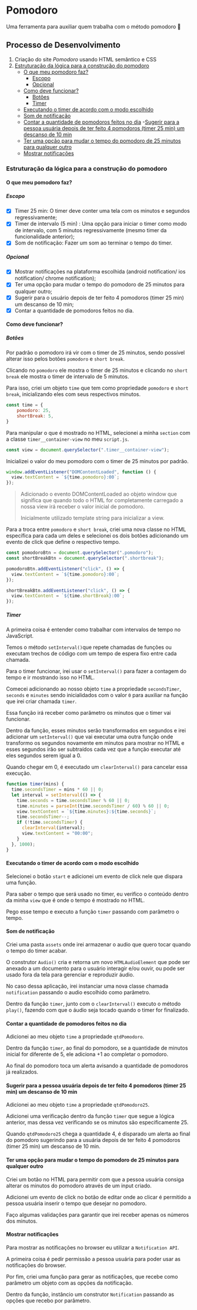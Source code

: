 # Pomodoro

Uma ferramenta para auxiliar quem trabalha com o método pomodoro 🍎

## Processo de Desenvolvimento

1. Criação do site *Pomodoro* usando HTML semântico e CSS
2. [Estruturação da lógica para a construção do pomodoro](#estruturação-da-lógica-para-a-construção-do-pomodoro)
    - [O que meu pomodoro faz?](#o-que-meu-pomodoro-faz)
        - [Escopo](#escopo)
        - [Opcional](#opcional)
    - [Como deve funcionar?](#como-deve-funcionar)
        - [Botões](#botões)
        - [Timer](#timer)
    - [Executando o timer de acordo com o modo escolhido](#executando-o-timer-de-acordo-com-o-modo-escolhido)
    - [Som de notificação](#som-de-notificação)
    - [Contar a quantidade de pomodoros feitos no dia](#contar-a-quantidade-de-pomodoros-feitos-no-dia)
    -[Sugerir para a pessoa usuária depois de ter feito 4 pomodoros (timer 25 min) um descanso de  10 min](#sugerir-para-a-pessoa-usuária-depois-de-ter-feito-4-pomodoros-timer-25-min-um-descanso-de-10-min)
    - [Ter uma opção para mudar o tempo do pomodoro de 25 minutos para qualquer outro](#ter-uma-opção-para-mudar-o-tempo-do-pomodoro-de-25-minutos-para-qualquer-outro)
    - [Mostrar notificações](#mostrar-notificações)

### Estruturação da lógica para a construção do pomodoro

#### O que meu pomodoro faz?

##### Escopo

- [x] Timer 25 min: O timer deve conter uma tela com os minutos e segundos regressivamente;
- [x] Timer de intervalo (5 min) : Uma opção para iniciar o timer como modo de intervalo, com 5 minutos regressivamente (mesmo timer da funcionalidade anterior);
- [x] Som de notificação:  Fazer um som ao terminar o tempo do timer.

##### Opcional

- [x] Mostrar notificações na plataforma escolhida (android notification/ ios notification/ chrome notification);
- [x] Ter uma opção para mudar o tempo do pomodoro de 25 minutos para qualquer outro;
- [x] Sugerir para o usuário depois de ter feito 4 pomodoros (timer 25 min) um descanso de  10 min;
- [x] Contar a quantidade de pomodoros feitos no dia.

#### Como deve funcionar?

##### Botões

Por padrão o pomodoro irá vir com o timer de 25 minutos, sendo possível alterar isso pelos botões `pomodoro` e `short break`.

Clicando no `pomodoro` ele mostra o timer de 25 minutos e clicando no `short break` ele mostra o timer de intervalo de 5 minutos.

Para isso, criei um objeto `time` que tem como propriedade `pomodoro` e `short break`, inicializando eles com seus respectivos minutos.

```javascript
const time = {
    pomodoro: 25,
    shortBreak: 5,
}
```

Para manipular o que é mostrado no HTML, selecionei a minha `section` com a classe `timer__container-view` no meu `script.js`.

```javascript
const view = document.querySelector(".timer__container-view");
```

Inicializei o valor do meu pomodoro com o timer de 25 minutos por padrão.

```javascript
window.addEventListener("DOMContentLoaded", function () {
  view.textContent = `${time.pomodoro}:00`;
});
```

> Adicionado o evento DOMContentLoaded ao objeto window que significa que quando todo o HTML for completamente carregado a nossa view irá receber o valor inicial de pomodoro.
>
> Inicialmente utilizado template string para inicializar a view.

Para a troca entre `pomodoro` e `short break`, criei uma nova classe no HTML específica para cada um deles e selecionei os dois botões adicionando um evento de click que define o respectivo tempo.

```javascript
const pomodoroBtn = document.querySelector(".pomodoro");
const shortBreakBtn = document.querySelector(".shortbreak");

pomodoroBtn.addEventListener("click", () => {
  view.textContent = `${time.pomodoro}:00`;
});

shortBreakBtn.addEventListener("click", () => {
  view.textContent = `${time.shortBreak}:00`;
});
```

##### Timer

A primeira coisa é entender como trabalhar com intervalos de tempo no JavaScript.

Temos o método `setInterval()`que repete chamadas de funções ou executam trechos de código com um tempo de espera fixo entre cada chamada.

Para o timer funcionar, irei usar o `setInterval()` para fazer a contagem do tempo e ir mostrando isso no HTML.

Comecei adicionando ao nosso objeto `time` a propriedade `secondsTimer`, `seconds` e `minutes` sendo inicialidados com o valor `0` para auxiliar na função que irei criar chamada `timer`.

Essa função irá receber como parâmetro os minutos que o timer vai funcionar.

Dentro da função, esses minutos serão transformados em segundos e irei adicionar um `setInterval()` que vai executar uma outra função onde transformo os segundos novamente em minutos para mostrar no HTML e esses segundos irão ser subtraídos cada vez que a função executar até eles segundos serem igual a 0.

Quando chegar em 0, é executado um `clearInterval()` para cancelar essa execução.

```javascript
function timer(mins) {
  time.secondsTimer = mins * 60 || 0;
  let interval = setInterval(() => {
    time.seconds = time.secondsTimer % 60 || 0;
    time.minutes = parseInt(time.secondsTimer / 60) % 60 || 0;
    view.textContent = `${time.minutes}:${time.seconds}`;
    time.secondsTimer--;
    if (!time.secondsTimer) {
      clearInterval(interval);
      view.textContent = "00:00";
    }
  }, 1000);
}
```

#### Executando o timer de acordo com o modo escolhido

Selecionei o botão `start` e adicionei um evento de click nele que dispara uma função.

Para saber o tempo que será usado no timer, eu verifico o conteúdo dentro da minha `view` que é onde o tempo é mostrado no HTML.

Pego esse tempo e executo a função `timer` passando com parâmetro o tempo.

#### Som de notificação

Criei uma pasta `assets` onde irei armazenar o audio que quero tocar quando o tempo do timer acabar.

O construtor `Audio()` cria e retorna um novo `HTMLAudioElement` que pode ser anexado a um documento para o usuário interagir e/ou ouvir, ou pode ser usado fora da tela para gerenciar e reproduzir áudio.

No caso dessa aplicação, irei instanciar uma nova classe chamada `notification` passando o audio escolhido como parâmetro.

Dentro da função `timer`, junto com o `clearInterval()` executo o método `play()`, fazendo com que o áudio seja tocado quando o timer for finalizado.

#### Contar a quantidade de pomodoros feitos no dia

Adicionei ao meu objeto `time` a propriedade `qtdPomodoro`.

Dentro da função `timer`, ao final do pomodoro, se a quantidade de minutos inicial for diferente de 5, ele adiciona +1 ao completar o pomodoro.

Ao final do pomodoro toca um alerta avisando a quantidade de pomodoros já realizados.

#### Sugerir para a pessoa usuária depois de ter feito 4 pomodoros (timer 25 min) um descanso de  10 min

Adicionei ao meu objeto `time` a propriedade `qtdPomodoro25`.

Adicionei uma verificação dentro da função `timer` que segue a lógica anterior, mas dessa vez verificando se os minutos são especificamente 25.

Quando `qtdPomodoro25` chega a quantidade 4, é disparado um alerta ao final do pomodoro sugerindo para a usuária depois de ter feito 4 pomodoros (timer 25 min) um descanso de  10 min.

#### Ter uma opção para mudar o tempo do pomodoro de 25 minutos para qualquer outro

Criei um botão no HTML para permitir com que a pessoa usuária consiga alterar os minutos do pomodoro através de um input criado.

Adicionei um evento de click no botão de editar onde ao clicar é permitido a pessoa usuária inserir o tempo que desejar no pomodoro.

Faço algumas validações para garantir que irei receber apenas os números dos minutos.

#### Mostrar notificações

Para mostrar as notificações no browser eu utilizar a `Notification API`.

A primeira coisa é pedir permissão a pessoa usuária para poder usar as notificações do browser.

Por fim, criei uma função para gerar as notificações, que recebe como parâmetro um objeto com as opções da notificação.

Dentro da função, instâncio um construtor `Notification` passando as opções que recebo por parâmetro.
